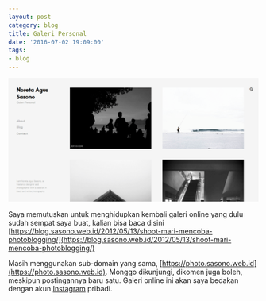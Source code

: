 ```yaml
---
layout: post
category: blog
title: Galeri Personal
date: '2016-07-02 19:09:00'
tags:
- blog
---
```


![](/images/2016/07/photoblog.png)

Saya memutuskan untuk menghidupkan kembali galeri online yang dulu sudah sempat saya buat, kalian bisa baca disini [https://blog.sasono.web.id/2012/05/13/shoot-mari-mencoba-photoblogging/](https://blog.sasono.web.id/2012/05/13/shoot-mari-mencoba-photoblogging/)

Masih menggunakan sub-domain yang sama, [https://photo.sasono.web.id](https://photo.sasono.web.id). Monggo dikunjungi, dikomen juga boleh, meskipun postingannya baru satu. Galeri online ini akan saya bedakan dengan akun [Instagram](http://instagram.com/norsasono) pribadi. 
